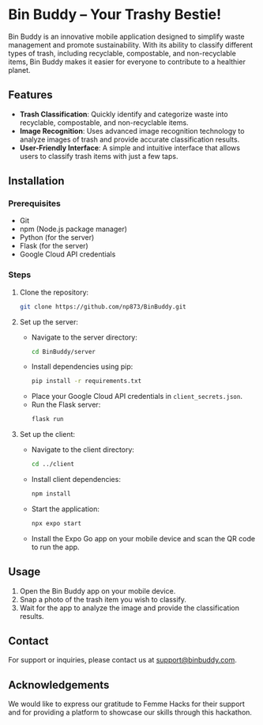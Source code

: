 # Bin Buddy – Your Trashy Bestie!

Bin Buddy is an innovative mobile application designed to simplify waste management and promote sustainability. With its ability to classify different types of trash, including recyclable, compostable, and non-recyclable items, Bin Buddy makes it easier for everyone to contribute to a healthier planet.

## Features

- **Trash Classification**: Quickly identify and categorize waste into recyclable, compostable, and non-recyclable items.
- **Image Recognition**: Uses advanced image recognition technology to analyze images of trash and provide accurate classification results.
- **User-Friendly Interface**: A simple and intuitive interface that allows users to classify trash items with just a few taps.

## Installation

### Prerequisites

- Git
- npm (Node.js package manager)
- Python (for the server)
- Flask (for the server)
- Google Cloud API credentials

### Steps

1. Clone the repository:
   ```bash
   git clone https://github.com/np873/BinBuddy.git
   ```
2. Set up the server:
   - Navigate to the server directory:
     ```bash
     cd BinBuddy/server
     ```
   - Install dependencies using pip:
     ```bash
     pip install -r requirements.txt
     ```
   - Place your Google Cloud API credentials in `client_secrets.json`.
   - Run the Flask server:
     ```bash
     flask run
     ```

3. Set up the client:
   - Navigate to the client directory:
     ```bash
     cd ../client
     ```
   - Install client dependencies:
     ```bash
     npm install
     ```
   - Start the application:
     ```bash
     npx expo start
     ```
   - Install the Expo Go app on your mobile device and scan the QR code to run the app.

## Usage

1. Open the Bin Buddy app on your mobile device.
2. Snap a photo of the trash item you wish to classify.
3. Wait for the app to analyze the image and provide the classification results.

## Contact

For support or inquiries, please contact us at support@binbuddy.com.

## Acknowledgements

We would like to express our gratitude to Femme Hacks for their support and for providing a platform to showcase our skills through this hackathon.
